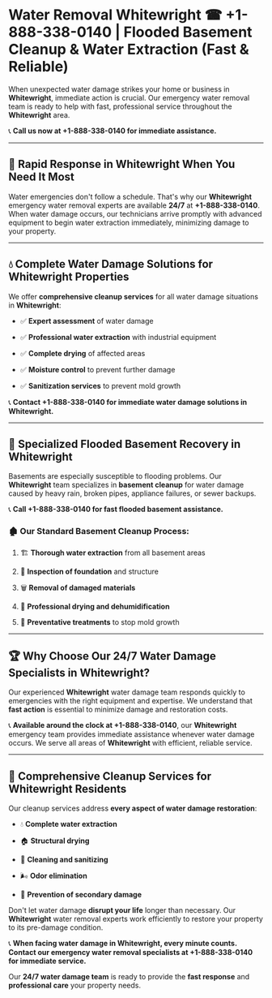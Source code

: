 # Water Removal Whitewright ☎ +1-888-338-0140 | Flooded Basement Cleanup & Water Extraction (Fast & Reliable)

When unexpected water damage strikes your home or business in **Whitewright**, immediate action is crucial. Our emergency water removal team is ready to help with fast, professional service throughout the **Whitewright** area. 

📞 **Call us now at +1-888-338-0140 for immediate assistance.**
---
## 🚀 Rapid Response in Whitewright When You Need It Most
Water emergencies don't follow a schedule. That's why our **Whitewright** emergency water removal experts are available **24/7** at **+1-888-338-0140**. When water damage occurs, our technicians arrive promptly with advanced equipment to begin water extraction immediately, minimizing damage to your property.
---
## 💧 Complete Water Damage Solutions for Whitewright Properties
We offer **comprehensive cleanup services** for all water damage situations in **Whitewright**:
- ✅ **Expert assessment** of water damage  
- ✅ **Professional water extraction** with industrial equipment  
- ✅ **Complete drying** of affected areas  
- ✅ **Moisture control** to prevent further damage  
- ✅ **Sanitization services** to prevent mold growth  
📞 **Contact +1-888-338-0140 for immediate water damage solutions in Whitewright.**
---
## 🌊 Specialized Flooded Basement Recovery in Whitewright
Basements are especially susceptible to flooding problems. Our **Whitewright** team specializes in **basement cleanup** for water damage caused by heavy rain, broken pipes, appliance failures, or sewer backups. 
📞 **Call +1-888-338-0140 for fast flooded basement assistance.**
### 🏚️ Our Standard Basement Cleanup Process:
1. 🏗️ **Thorough water extraction** from all basement areas  
2. 🔎 **Inspection of foundation** and structure  
3. 🗑️ **Removal of damaged materials**  
4. 💨 **Professional drying and dehumidification**  
5. 🚫 **Preventative treatments** to stop mold growth  
---
## 🏆 Why Choose Our 24/7 Water Damage Specialists in Whitewright?
Our experienced **Whitewright** water damage team responds quickly to emergencies with the right equipment and expertise. We understand that **fast action** is essential to minimize damage and restoration costs.
📞 **Available around the clock at +1-888-338-0140**, our **Whitewright** emergency team provides immediate assistance whenever water damage occurs. We serve all areas of **Whitewright** with efficient, reliable service.
---
## 🧹 Comprehensive Cleanup Services for Whitewright Residents
Our cleanup services address **every aspect of water damage restoration**:
- 💧 **Complete water extraction**  
- 🏠 **Structural drying**  
- 🧼 **Cleaning and sanitizing**  
- 🌬️ **Odor elimination**  
- 🚫 **Prevention of secondary damage**  
Don't let water damage **disrupt your life** longer than necessary. Our **Whitewright** water removal experts work efficiently to restore your property to its pre-damage condition.
📞 **When facing water damage in Whitewright, every minute counts. Contact our emergency water removal specialists at +1-888-338-0140 for immediate service.**
Our **24/7 water damage team** is ready to provide the **fast response** and **professional care** your property needs.
